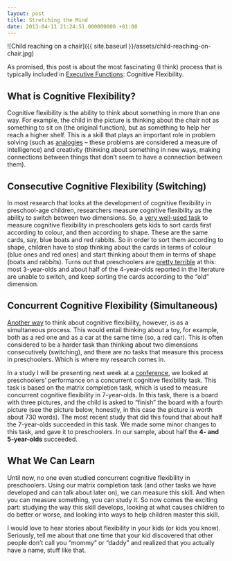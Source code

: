 ```yaml
---
layout: post
title: Stretching the Mind
date: 2013-04-11 21:24:51.000000000 +01:00
---
```

![Child reaching on a chair]({{ site.baseurl }}/assets/child-reaching-on-chair.jpg)

As promised, this post is about the most fascinating (I think) process that is typically included in [Executive Functions](https://galpod.wordpress.com/2013/02/28/whos-the-executive/): Cognitive Flexibility.

## What is Cognitive Flexibility?

Cognitive flexibility is the ability to think about something in more than one way. For example, the child in the picture is thinking about the chair not as something to sit on (the original function), but as something to help her reach a higher shelf. This is a skill that plays an important role in problem solving (such as [analogies](https://topscoregre.blogspot.ca/2010/10/100some-problems-of-analogies-with.html) – these problems are considered a measure of intelligence) and creativity (thinking about something in new ways, making connections between things that don’t seem to have a connection between them).

## Consecutive Cognitive Flexibility (Switching)

In most research that looks at the development of cognitive flexibility in preschool-age children, researchers measure cognitive flexibility as the ability to switch between two dimensions. So, a [very well-used task](https://www.youtube.com/watch?v=0L7xzcvJzZc) to measure cognitive flexibility in preschoolers gets kids to sort cards first according to colour, and then according to shape. These are the same cards, say, blue boats and red rabbits. So in order to sort them according to shape, children have to stop thinking about the cards in terms of colour (blue ones and red ones) and start thinking about them in terms of shape (boats and rabbits). Turns out that preschoolers are [pretty terrible](http://www.nature.com/nprot/journal/v1/n1/full/nprot.2006.46.html) at this: most 3-year-olds and about half of the 4-year-olds reported in the literature are unable to switch, and keep sorting the cards according to the “old” dimension.

## Concurrent Cognitive Flexibility (Simultaneous)

[Another way](http://www.sciencedirect.com/science/article/pii/S0885201402001272) to think about cognitive flexibility, however, is as a simultaneous process. This would entail thinking about a toy, for example, both as a red one and as a car at the same time (so, a red car). This is often considered to be a harder task than thinking about two dimensions consecutively (switching), and there are no tasks that measure this process in preschoolers. Which is where my research comes in.

In a study I will be presenting next week at a [conference](https://srcd.org/meetings/biennial-meeting), we looked at preschoolers’ performance on a concurrent cognitive flexibility task. This task is based on the matrix completion task, which is used to measure concurrent cognitive flexibility in 7-year-olds. In this task, there is a board with three pictures, and the child is asked to “finish” the board with a fourth picture (see the picture below, honestly, in this case the picture is worth about 730 words). The most recent study that did this found that about half the 7-year-olds succeeded in this task. We made some minor changes to this task, and gave it to preschoolers. In our sample, about half the **4- and 5-year-olds** succeeded.


## What We Can Learn

Until now, no one even studied concurrent cognitive flexibility in preschoolers. Using our matrix completion task (and other tasks we have developed and can talk about later on), we can measure this skill. And when you can measure something, you can study it. So now comes the exciting part: studying the way this skill develops, looking at what causes children to do better or worse, and looking into ways to help children master this skill.

I would love to hear stories about flexibility in your kids (or kids you know). Seriously, tell me about that one time that your kid discovered that other people don’t call you “mommy” or “daddy” and realized that you actually have a name, stuff like that.
